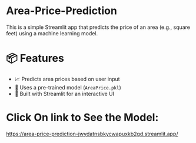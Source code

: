 # Area-Price-Prediction
This is a simple Streamlit app that predicts the price of an area (e.g., square feet) using a machine learning model.

# 📦 Features

- 📈 Predicts area prices based on user input
- 🔮 Uses a pre-trained model (`AreaPrice.pkl`)
- 🧮 Built with Streamlit for an interactive UI

# Click On link to See the Model:
https://area-price-prediction-jwydatnsbkycwapuxkb2gd.streamlit.app/
